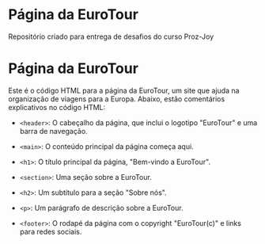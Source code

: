 # Página da EuroTour
Repositório criado para entrega de desafios do curso Proz-Joy

# Página da EuroTour

Este é o código HTML para a página da EuroTour, um site que ajuda na organização de viagens para a Europa. Abaixo, estão comentários explicativos no código HTML:

- `<header>`: O cabeçalho da página, que inclui o logotipo "EuroTour" e uma barra de navegação.
- `<main>`: O conteúdo principal da página começa aqui.
- `<h1>`: O título principal da página, "Bem-vindo a EuroTour".
- `<section>`: Uma seção sobre a EuroTour.
- `<h2>`: Um subtítulo para a seção "Sobre nós".
- `<p>`: Um parágrafo de descrição sobre a EuroTour.

- `<footer>`: O rodapé da página com o copyright "EuroTour(c)" e links para redes sociais.
